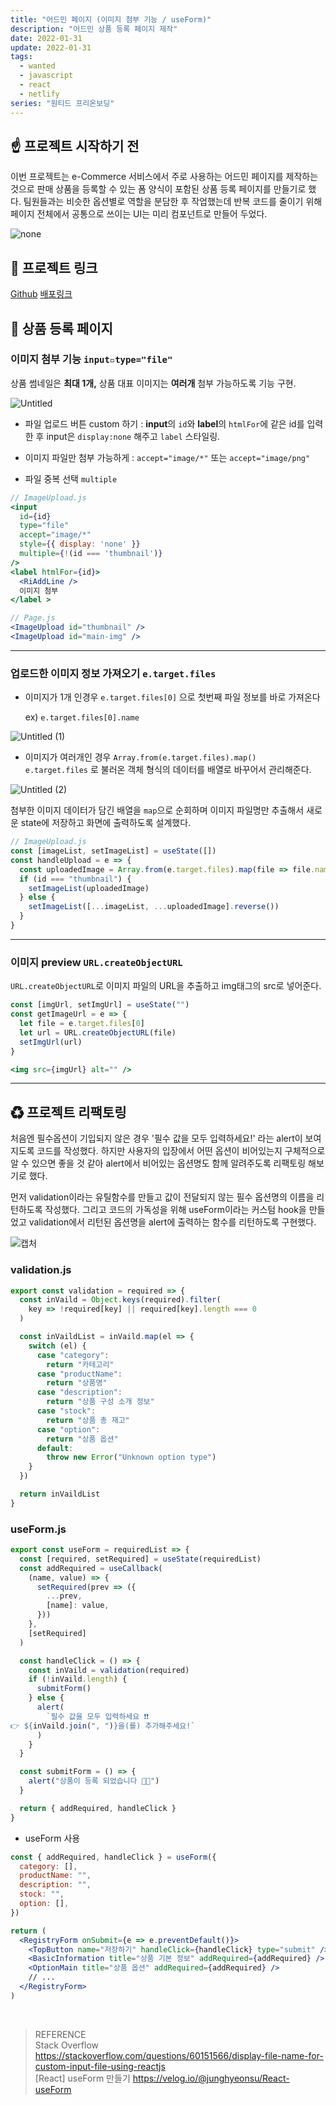 ```yaml
---
title: "어드민 페이지 (이미지 첨부 기능 / useForm)"
description: "어드민 상품 등록 페이지 제작"
date: 2022-01-31
update: 2022-01-31
tags:
  - wanted
  - javascript
  - react
  - netlify
series: "원티드 프리온보딩"
---
```


## ☝ 프로젝트 시작하기 전

이번 프로젝트는 e-Commerce 서비스에서 주로 사용하는 어드민 페이지를 제작하는 것으로 판매 상품을 등록할 수 있는 폼 양식이 포함된 상품 등록 페이지를 만들기로 했다. 팀원들과는 비슷한 옵션별로 역할을 분담한 후 작업했는데 반복 코드를 줄이기 위해 페이지 전체에서 공통으로 쓰이는 UI는 미리 컴포넌트로 만들어 두었다.

![none](https://user-images.githubusercontent.com/68415905/154843327-bd704dff-8fd1-40fd-a59c-ad9473b74690.jpg)

## 📌 프로젝트 링크

[Github](https://github.com/devjoylee/admin-product-registry)
[배포링크](https://wanted-admin-product.netlify.app/)

## 🧾 상품 등록 페이지

### 이미지 첨부 기능 `input▫type="file"`

상품 썸네일은 **최대 1개,** 상품 대표 이미지는 **여러개** 첨부 가능하도록 기능 구현.

![Untitled](https://user-images.githubusercontent.com/68415905/154844537-f04a2902-3194-478e-80b4-772e8f32539b.png)

- 파일 업로드 버튼 custom 하기 : **input**의 `id`와 **label**의 `htmlFor`에 같은 id를 입력한 후 input은 `display:none` 해주고 `label` 스타일링.

- 이미지 파일만 첨부 가능하게 : `accept="image/*"` 또는 `accept="image/png"`
- 파일 중복 선택 `multiple`

```jsx
// ImageUpload.js
<input
  id={id}
  type="file"
  accept="image/*"
  style={{ display: 'none' }}
  multiple={!(id === 'thumbnail')}
/>
<label htmlFor={id}>
  <RiAddLine />
  이미지 첨부
</label >
```

```jsx
// Page.js
<ImageUpload id="thumbnail" />
<ImageUpload id="main-img" />

```

---

### 업로드한 이미지 정보 가져오기 `e.target.files`

- 이미지가 1개 인경우 `e.target.files[0]` 으로 첫번째 파일 정보를 바로 가져온다

  ex) `e.target.files[0].name`

![Untitled (1)](https://user-images.githubusercontent.com/68415905/154844914-ba2629f7-f07c-43f5-9dc3-6ed2b477bcd8.png)

- 이미지가 여러개인 경우 `Array.from(e.target.files).map()` <br/>
  `e.target.files` 로 불러온 객체 형식의 데이터를 배열로 바꾸어서 관리해준다.

![Untitled (2)](https://user-images.githubusercontent.com/68415905/154844917-3640cfb1-63e8-4bc6-a679-a714aa0b575f.png)

첨부한 이미지 데이터가 담긴 배열을 `map`으로 순회하며 이미지 파일명만 추출해서 새로운 state에 저장하고 화면에 출력하도록 설계했다.

```jsx
// ImageUpload.js
const [imageList, setImageList] = useState([])
const handleUpload = e => {
  const uploadedImage = Array.from(e.target.files).map(file => file.name)
  if (id === "thumbnail") {
    setImageList(uploadedImage)
  } else {
    setImageList([...imageList, ...uploadedImage].reverse())
  }
}
```

---

### 이미지 preview `URL.createObjectURL`

`URL.createObjectURL`로 이미지 파일의 URL을 추출하고 img태그의 src로 넣어준다.

```jsx
const [imgUrl, setImgUrl] = useState("")
const getImageUrl = e => {
  let file = e.target.files[0]
  let url = URL.createObjectURL(file)
  setImgUrl(url)
}
```

```jsx
<img src={imgUrl} alt="" />
```

---

## ♻ 프로젝트 리팩토링

처음엔 필수옵션이 기입되지 않은 경우 '필수 값을 모두 입력하세요!' 라는 alert이 보여지도록 코드를 작성했다. 하지만 사용자의 입장에서 어떤 옵션이 비어있는지 구체적으로 알 수 있으면 좋을 것 같아 alert에서 비어있는 옵션명도 함께 알려주도록 리팩토링 해보기로 했다.

먼저 validation이라는 유틸함수를 만들고 값이 전달되지 않는 필수 옵션명의 이름을 리턴하도록 작성했다. 그리고 코드의 가독성을 위해 useForm이라는 커스텀 hook을 만들었고 validation에서 리턴된 옵션명을 alert에 출력하는 함수를 리턴하도록 구현했다.

![캡처](https://user-images.githubusercontent.com/68415905/154845357-06d08840-fb5d-455f-8aec-fe1331ce6d80.JPG)

### validation.js

```jsx
export const validation = required => {
  const inVaild = Object.keys(required).filter(
    key => !required[key] || required[key].length === 0
  )

  const inVaildList = inVaild.map(el => {
    switch (el) {
      case "category":
        return "카테고리"
      case "productName":
        return "상품명"
      case "description":
        return "상품 구성 소개 정보"
      case "stock":
        return "상품 총 재고"
      case "option":
        return "상품 옵션"
      default:
        throw new Error("Unknown option type")
    }
  })

  return inVaildList
}
```

### useForm.js

```jsx
export const useForm = requiredList => {
  const [required, setRequired] = useState(requiredList)
  const addRequired = useCallback(
    (name, value) => {
      setRequired(prev => ({
        ...prev,
        [name]: value,
      }))
    },
    [setRequired]
  )

  const handleClick = () => {
    const inVaild = validation(required)
    if (!inVaild.length) {
      submitForm()
    } else {
      alert(
        `필수 값을 모두 입력하세요 ❗❗
👉 ${inVaild.join(", ")}을(를) 추가해주세요!`
      )
    }
  }

  const submitForm = () => {
    alert("상품이 등록 되었습니다 🎉🎉")
  }

  return { addRequired, handleClick }
}
```

- useForm 사용

```jsx
const { addRequired, handleClick } = useForm({
  category: [],
  productName: "",
  description: "",
  stock: "",
  option: [],
})

return (
  <RegistryForm onSubmit={e => e.preventDefault()}>
    <TopButton name="저장하기" handleClick={handleClick} type="submit" />
    <BasicInformation title="상품 기본 정보" addRequired={addRequired} />
    <OptionMain title="상품 옵션" addRequired={addRequired} />
    // ...
  </RegistryForm>
)
```

<br />

> REFERENCE<br />Stack Overflow https://stackoverflow.com/questions/60151566/display-file-name-for-custom-input-file-using-reactjs<br />[React] useForm 만들기 https://velog.io/@junghyeonsu/React-useForm

